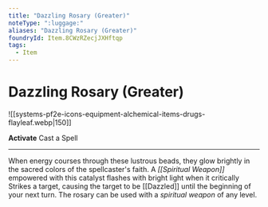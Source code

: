 ```yaml
---
title: "Dazzling Rosary (Greater)"
noteType: ":luggage:"
aliases: "Dazzling Rosary (Greater)"
foundryId: Item.8CWzRZecjJXHftqp
tags:
  - Item
---
```


# Dazzling Rosary (Greater)
![[systems-pf2e-icons-equipment-alchemical-items-drugs-flayleaf.webp|150]]

**Activate** Cast a Spell

* * *

When energy courses through these lustrous beads, they glow brightly in the sacred colors of the spellcaster's faith. A _[[Spiritual Weapon]]_ empowered with this catalyst flashes with bright light when it critically Strikes a target, causing the target to be [[Dazzled]] until the beginning of your next turn. The rosary can be used with a _spiritual weapon_ of any level.
